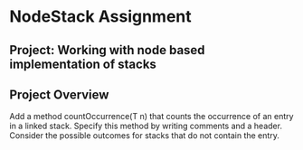 # NodeStack Assignment
## Project: Working with node based implementation of stacks

## Project Overview
Add a method countOccurrence(T n) that counts the occurrence of an entry in a linked stack. Specify this method by writing comments and a header. Consider the possible outcomes for stacks that do not contain the entry.